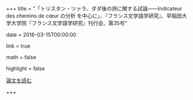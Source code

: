+++
title = "「トリスタン・ツァラ、ダダ後の詩に関する試論――Indicateur des chemins de cœur の分析 を中心に」、『フランス文学語学研究』、早稲田大学大学院『フランス文学語学研究』刊行会、第35号"

date = 2016-03-15T00:00:00

link = true

math = false

highlight = false

[論文を読む][1]
 
[1]:http://www.waseda.jp/bun-france/pdfs/vol35/ito.pdf

+++
